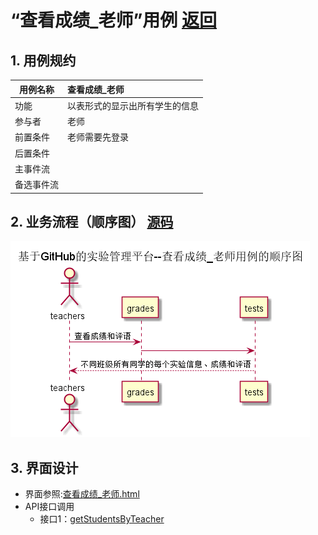 
# “查看成绩_老师”用例 [返回](../README.md)
## 1. 用例规约

|用例名称|查看成绩_老师|
|-------|:-------------|
|功能|以表形式的显示出所有学生的信息|
|参与者|老师|
|前置条件|老师需要先登录|
|后置条件| |
|主事件流| |
|备选事件流| |

## 2. 业务流程（顺序图） [源码](../src/sequence查看成绩_老师.puml)
![sequence1](../sequence查看成绩_老师.png) 

## 3. 界面设计
- 界面参照:[查看成绩_老师.html](https://ssw383318348.github.io/is_analysis_pages/test6/查看成绩_老师.html)
- API接口调用
    - 接口1：[getStudentsByTeacher](../接口/getStudentsByTeacher.md) 



